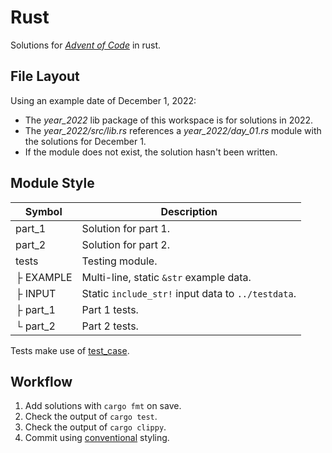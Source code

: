 # Rust

Solutions for _[Advent of Code](https://adventofcode.com)_ in rust.

## File Layout

Using an example date of December 1, 2022:

- The _year_2022_ lib package of this workspace is for solutions in 2022.
- The _year_2022/src/lib.rs_ references a _year_2022/day_01.rs_ module with the solutions for December 1.
- If the module does not exist, the solution hasn't been written.

## Module Style

| Symbol    | Description                                        |
| --------- | -------------------------------------------------- |
| part_1    | Solution for part 1.                               |
| part_2    | Solution for part 2.                               |
| tests     | Testing module.                                    |
| ├ EXAMPLE | Multi-line, static `&str` example data.            |
| ├ INPUT   | Static `include_str!` input data to `../testdata`. |
| ├ part_1  | Part 1 tests.                                      |
| └ part_2  | Part 2 tests.                                      |

Tests make use of [test_case](https://docs.rs/test-case/latest/test_case/).

## Workflow

1. Add solutions with `cargo fmt` on save.
1. Check the output of `cargo test`.
1. Check the output of `cargo clippy`.
1. Commit using [conventional](https://www.conventionalcommits.org/en/v1.0.0/) styling.
